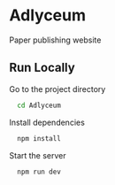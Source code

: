 
# Adlyceum

Paper publishing website


## Run Locally


Go to the project directory

```bash
  cd Adlyceum
```

Install dependencies

```bash
  npm install
```

Start the server

```bash
  npm run dev
```

